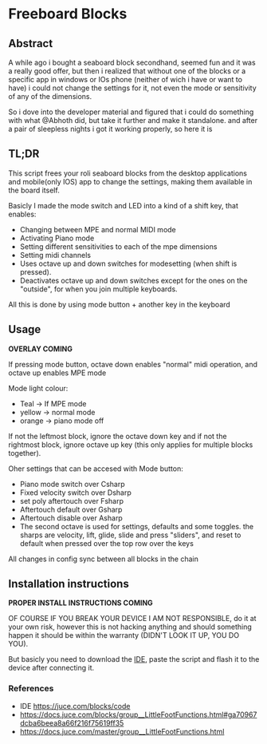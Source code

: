 # Freeboard Blocks


## Abstract
A while ago i bought a seaboard block secondhand, seemed fun and it was a really good offer, but then i realized that without one of the blocks or a specific app in windows or IOs phone (neither of wich i have or want to have) i could not change the settings for it, not even the mode or sensitivity of any of the dimensions.

So i dove into the developer material and figured that i could do something with what @Abhoth did, but take it further and make it standalone. and after a pair of sleepless nights i got it working properly, so here it is

## TL;DR

This script frees your roli seaboard blocks from the desktop applications and mobile(only IOS) app to change the settings, making them available in the board itself.

Basicly I made the mode switch and LED into a kind of a shift key, that enables:
- Changing between MPE and normal MIDI mode
- Activating Piano mode
- Setting different sensitivities to each of the mpe dimensions
- Setting midi channels
- Uses octave up and down switches for modesetting (when shift is pressed).
- Deactivates octave up and down switches except for the ones on the "outside", for when you join multiple keyboards.

All this is done by using mode button + another key in the keyboard 

## Usage
**OVERLAY COMING**

If pressing mode button, octave down enables "normal" midi operation, and octave up enables MPE mode

Mode light colour:
  * Teal -> If MPE mode
  * yellow -> normal mode
  * orange -> piano mode off

If not the leftmost block, ignore the octave down key and if not the rightmost block, ignore octave up key (this only applies for multiple blocks together).

Oher settings that can be accesed with Mode button:
  * Piano mode switch over Csharp
  * Fixed velocity switch over Dsharp
  * set poly aftertouch over Fsharp
  * Aftertouch default over Gsharp
  * Aftertouch disable over Asharp
  * The second octave is used for settings, defaults and some toggles. the sharps are velocity, lift, glide, slide and press "sliders", and reset to default when pressed over the top row over the keys

All changes in config sync between all blocks in the chain

## Installation instructions
**PROPER INSTALL INSTRUCTIONS COMING**

OF COURSE IF YOU BREAK YOUR DEVICE I AM NOT RESPONSIBLE, do it at your own risk, however this is not hacking anything and should something happen it should be within the warranty (DIDN'T LOOK IT UP, YOU DO YOU).


But basicly you need to download the [IDE](https://juce.com/blocks/code), paste the script and flash it to the device after connecting it.

### References
- IDE https://juce.com/blocks/code
- https://docs.juce.com/blocks/group__LittleFootFunctions.html#ga70967dcba6beea8a66f216f75619ff35 
- https://docs.juce.com/master/group__LittleFootFunctions.html
